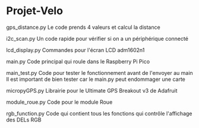 # Projet-Velo

gps_distance.py
  Le code prends 4 valeurs et calcul la distance

i2c_scan.py
  Un code rapide pour vérifier si on a un périphérique connecté
 
lcd_display.py
  Commandes pour l'écran LCD adm1602n1
  
main.py
  Code principal qui roule dans le Raspberry Pi Pico
 
main_test.py
  Code pour tester le fonctionnement avant de l'envoyer au main
  Il est important de bien tester car le main.py peut endommager une carte
  
micropyGPS.py
  Librairie pour le Ultimate GPS Breakout v3 de Adafruit
  
module_roue.py
  Code pour le module Roue
  
rgb_function.py
  Code qui contient tous les fonctions qui contrôle l'affichage des DELs RGB
